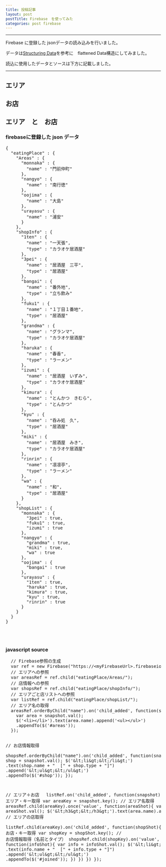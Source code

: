 ```yaml
---
title: 投稿記事
layout: post
postTitle: Firebase　を使ってみた
categories: post firebase
---
```


-----

Firebase に登録した jsonデータの読み込みを行いました。

データは<a href="https://www.firebase.com/docs/web/guide/structuring-data.html">Structuring Data</a>を参考に　flattened Data構造にしてみました。

読込に使用したデータとソースは下方に記載しました。

-----

<div class="container">
  <div class="row">
     <div class="col-xs-2">
        <h2>エリア</h2>
        <div id="areas"></div>
     </div>
     <div class="col-xs-4">
        <h2>お店</h2>
        <div id="shop"></div>
     </div> 
     <div class="col-xs-4">
        <h2>エリア　と　お店</h2>
        <div id="joined"></div>
    </div>
  </div>
  <div class="row">
    <div class="col-xs-6">
      <h3>firebaseに登録した json データ</h3>
      <pre>
{
  "eatingPlace" : {
    "Areas" : {
      "monnaka" : {
        "name" : "門前仲町"
      },
      "nangyo" : {
        "name" : "南行徳"
      },
      "oojima" : {
        "name" : "大島"
      },
      "urayasu" : {
        "name" : "浦安"
      }
    },
    "shopInfo" : {
      "1ten" : {
        "name" : "一天張",
        "type" : "カラオケ居酒屋"
      },
      "3pei" : {
        "name" : "居酒屋　三平",
        "type" : "居酒屋"
      },
      "bangai" : {
        "name" : "番外地",
        "type" : "立ち飲み"
      },
      "fuku1" : {
        "name" : "１丁目１番地",
        "type" : "居酒屋"
      },
      "grandma" : {
        "name" : "グランマ",
        "type" : "カラオケ居酒屋"
      },
      "haruka" : {
        "name" : "春香",
        "type" : "ラーメン"
      },
      "izumi" : {
        "name" : "居酒屋　いずみ",
        "type" : "カラオケ居酒屋"
      },
      "kimura" : {
        "name" : "とんかつ　きむら",
        "type" : "とんかつ"
      },
      "kyu" : {
        "name" : "呑み処　久",
        "type" : "居酒屋"
      },
      "miki" : {
        "name" : "居酒屋　みき",
        "type" : "カラオケ居酒屋"
      },
      "rinrin" : {
        "name" : "凛凛亭",
        "type" : "ラーメン"
      },
      "wa" : {
        "name" : "和",
        "type" : "居酒屋"
      }
    },
    "shopList" : {
      "monnaka" : {
        "3pei" : true,
        "fuku1" : true,
        "izumi" : true
      },
      "nangyo" : {
        "grandma" : true,
        "miki" : true,
        "wa" : true
      },
      "oojima" : {
        "bangai" : true
      },
      "urayasu" : {
        "1ten" : true,
        "haruka" : true,
        "kimura" : true,
        "kyu" : true,
        "rinrin" : true
      }
    }
  }
}
      </pre>
    </div>
  </div>　<!-- /row -->

  <div class="row">
    <div class="col-xs-12">
      <h3>javascript source</h3>
      <pre>
  // Firebase参照の生成
  var ref = new Firebase("https://&lt;myFirebaseUrl&gt;.firebaseio.com/");
  // エリアへの参照
  var areasRef = ref.child("eatingPlace/Areas/");
  // 店情報への参照
  var shopsRef = ref.child("eatingPlace/shopInfo/");
  // エリアごと店リストへの参照
  var listRef = ref.child("eatingPlace/shopList/");
  // エリア名の取得
  areasRef.orderByChild("name").on('child_added', function(snapshot) {
    var area = snapshot.val();
    $('&lt;li&gt;&lt;/li&gt;').text(area.name).append('&lt;ul&gt;&lt;/ul&gt;')
    .appendTo($('#areas'));
  });

  // お店情報取得  
  shopsRef.orderByChild("name").on('child_added', function(snapshot) {
    var shop = snapshot.val();
    $('&lt;li&gt;&lt;/li&gt;')
        .text(shop.name + "  [" + shop.type + "]")
        .append('&lt;ul&gt;&lt;/ul&gt;')
        .appendTo($('#shop'));
  });
 
  // エリア＋お店　
  listRef.on('child_added', function(snapshot){
    // エリア・キー取得
    var areaKey = snapshot.key();
    // エリア名取得
    areasRef.child(areaKey).once('value', function(areaShot){
      var area = areaShot.val();
      $('&lt;h3&gt;&lt;/h3&gt;').text(area.name).appendTo($('#joined'));
      // エリアの店取得          
      listRef.child(areaKey).on('child_added', function(shopShot){
        // お店・キー取得
        var shopKey = shopShot.key();
        // お店情報取得（名前とタイプ）
        shopsRef.child(shopKey).on('value', function(infoShot){
          var info = infoShot.val();
          $('&lt;li&gt;&lt;/li&gt;')
            .text(info.name + "  [" + info.type + "]")
            .append('&lt;ul&gt;&lt;/ul&gt;')
            .appendTo($('#joined'));
        })
      })
    })
  });
      </pre>
    </div>

  </div>   
</div>
    

<script src='https://cdn.firebase.com/js/client/2.2.1/firebase.js'></script>
<script src="//code.jquery.com/jquery-1.11.3.js"></script>
<script src="https://cdn.rawgit.com/google/code-prettify/master/loader/run_prettify.js?skin=sons-of-obsidian"></script>

<script type="text/javascript">
  var $window = $(window)
  // make code pretty
  $('pre').addClass('prettyprint');
  $('pre').css({"background":"#111",
	  	           "font-size":"1.05em",
		                "border":"0px"}
		            );
  $('code').css({"font-size":"1.05em","color":"#f00"});

  $("#logo").lettering();
  
  // Firebase参照の生成
  var ref = new Firebase("https://intense-inferno-9013.firebaseio.com/");
  // エリアへの参照
  var areasRef = ref.child("eatingPlace/Areas/");
  // 店情報への参照
  var shopsRef = ref.child("eatingPlace/shopInfo/");
  // エリアごと店リストへの参照
  var listRef = ref.child("eatingPlace/shopList/");

  // エリア名の取得
  areasRef.orderByChild("name").on('child_added', function(snapshot) {
    var area = snapshot.val();
    $('<li></li>').text(area.name).append('<ul></ul>')
    .appendTo($('#areas'));
  });

  // 店舗情報取得  
  shopsRef.orderByChild("name").on('child_added', function(snapshot) {
    var shop = snapshot.val();
    $('<li></li>')
        .text(shop.name + "  [" + shop.type + "]")
        .append('<ul></ul>')
        .appendTo($('#shop'));
  });
 

  listRef.on('child_added', function(snapshot){
    var areaKey = snapshot.key();

    areasRef.child(areaKey).once('value', function(areaShot){
      var area = areaShot.val();
      $('<h3></h3>').text(area.name).appendTo($('#joined'));
          
      listRef.child(areaKey).on('child_added', function(shopShot){
        var shopKey = shopShot.key();

        shopsRef.child(shopKey).on('value', function(infoShot){
              
          var info = infoShot.val();
          $('<li></li>')
            .text(info.name + "  [" + info.type + "]")
            .append('<ul></ul>')
            .appendTo($('#joined'));

        })
            
      })
    })
  });


</script>